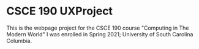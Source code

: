 # CSCE 190 UXProject
This is the webpage project for the CSCE 190 course "Computing in The Modern World" I was enrolled in Spring 2021; University of South Carolina Columbia.
